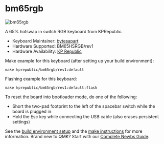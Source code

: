 # bm65rgb

![bm65rgb](https://i.imgur.com/DskSCve.jpeg)

A 65% hotswap in switch RGB keyboard from KPRepublic.

* Keyboard Maintainer: [bytesapart](https://github.com/bytesapart)
* Hardware Supported: BM65HSRGB/rev1
* Hardware Availability: [KP Republic](https://kprepublic.com/products/bm65rgb-bm65-rgb-65-hot-swappable-custom-mechanical-keyboard-pcb-programmed-qmk-via-firmware-full-rgb-switch-underglow-type-c?_pos=1&_sid=5b9a6a5d0&_ss=r)

Make example for this keyboard (after setting up your build environment):

    make kprepublic/bm65rgb/rev1:default

Flashing example for this keyboard:

    make kprepublic/bm65rgb/rev1:default:flash

To reset the board into bootloader mode, do one of the following:

* Short the two-pad footprint to the left of the spacebar switch while the board is plugged in
* Hold the Esc key while connecting the USB cable (also erases persistent settings)

See the [build environment setup](https://docs.qmk.fm/#/getting_started_build_tools) and the [make instructions](https://docs.qmk.fm/#/getting_started_make_guide) for more information. Brand new to QMK? Start with our [Complete Newbs Guide](https://docs.qmk.fm/#/newbs).
